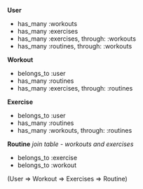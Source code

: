 **User**
 - has_many :workouts
 - has_many :exercises
 - has_many :exercises, through: :workouts
 - has_many :routines, through: :workouts

**Workout**
 - belongs_to :user
 - has_many :routines
 - has_many :exercises, through: :routines

**Exercise** 
 - belongs_to :user
 - has_many :routines
 - has_many :workouts, through: :routines

**Routine** *join table - workouts and exercises*
 - belongs_to :exercise
 - belongs_to :workout


(User => Workout => Exercises => Routine)